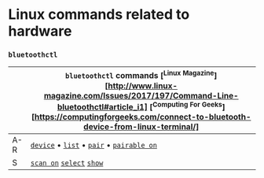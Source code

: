 # Linux commands related to hardware

### `bluetoothctl`
&nbsp;  | `bluetoothctl` commands [<sup>Linux Magazine</sup>][http://www.linux-magazine.com/Issues/2017/197/Command-Line-bluetoothctl#article_i1] [<sup>Computing For Geeks</sup>][https://computingforgeeks.com/connect-to-bluetooth-device-from-linux-terminal/]
---     | ---
A-R     | [`device`][bluetoothctl devices] &bull; [`list`][bluetoothctl list] &bull; [`pair`][bluetoothctl pair] &bull; [`pairable on`][bluetoothctl pairable on]
S       | [`scan on`][bluetoothctl scan on] [`select`][bluetoothctl select] [`show`][bluetoothctl show]

[bluetoothctl devices]:           hw.md#bluetoothctl             '```&#10;$ bluetoothctl&#10;[bluetooth]# devices&#10;```&#10;List available devices'
[bluetoothctl list]:              hw.md#bluetoothctl             '```&#10;$ bluetoothctl&#10;[bluetooth]# list&#10;```&#10;Display available controllers'
[bluetoothctl pair]:              hw.md#bluetoothctl             '```&#10;$ bluetoothctl&#10;[bluetooth]# pair&#10;```&#10;Pair with `$DEVICE`, which is the MAC address of the pairable device'
[bluetoothctl pairable on]:       hw.md#bluetoothctl             '```&#10;$ bluetoothctl&#10;[bluetooth]# pairable on&#10;```&#10;Prepare controller for pairing'
[bluetoothctl scan on]:           hw.md#bluetoothctl             '```&#10;$ bluetoothctl&#10;[bluetooth]# scan on&#10;```&#10;Receive a list of detected devices'
[bluetoothctl select]:            hw.md#bluetoothctl             '```&#10;$ bluetoothctl&#10;[bluetooth]# select&#10;```&#10;Select controller to pair, if the system has more than one'
[bluetoothctl show]:              hw.md#bluetoothctl             '```&#10;$ bluetoothctl&#10;[bluetooth]# show&#10;```&#10;Display more detailed inormation about available controllers'
